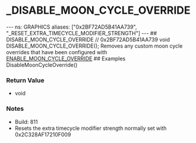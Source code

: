 # _DISABLE_MOON_CYCLE_OVERRIDE

--- ns: GRAPHICS aliases: ["0x2BF72AD5B41AA739", "_RESET_EXTRA_TIMECYCLE_MODIFIER_STRENGTH"] ---  ## DISABLE_MOON_CYCLE_OVERRIDE  // 0x2BF72AD5B41AA739 void DISABLE_MOON_CYCLE_OVERRIDE();  Removes any custom moon cycle overrides that have been configured with [ENABLE_MOON_CYCLE_OVERRIDE](#_0x2C328AF17210F009)  ## Examples DisableMoonCycleOverride()

### Return Value
* void

### Notes
* Build: 811
* Resets the extra timecycle modifier strength normally set with 0x2C328AF17210F009

